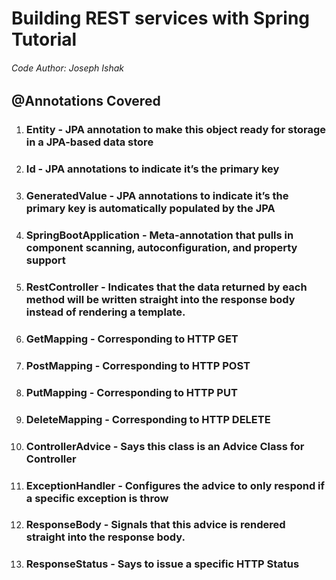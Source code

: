# Building REST services with Spring Tutorial
###### Code Author: Joseph Ishak

## @Annotations Covered
1. ### Entity  - JPA annotation to make this object ready for storage in a JPA-based data store
2. ### Id - JPA annotations to indicate it’s the primary key 
3. ### GeneratedValue - JPA annotations to indicate it’s the primary key is automatically populated by the JPA
4. ### SpringBootApplication - Meta-annotation that pulls in component scanning, autoconfiguration, and property support
6. ### RestController - Indicates that the data returned by each method will be written straight into the response body instead of rendering a template.
7. ### GetMapping - Corresponding to HTTP GET
8. ### PostMapping - Corresponding to HTTP POST
9. ### PutMapping - Corresponding to HTTP PUT
10. ### DeleteMapping - Corresponding to HTTP DELETE
11. ### ControllerAdvice - Says this class is an Advice Class for Controller
12. ### ExceptionHandler - Configures the advice to only respond if a specific exception is throw
13. ### ResponseBody - Signals that this advice is rendered straight into the response body.
14. ### ResponseStatus - Says to issue a specific HTTP Status 